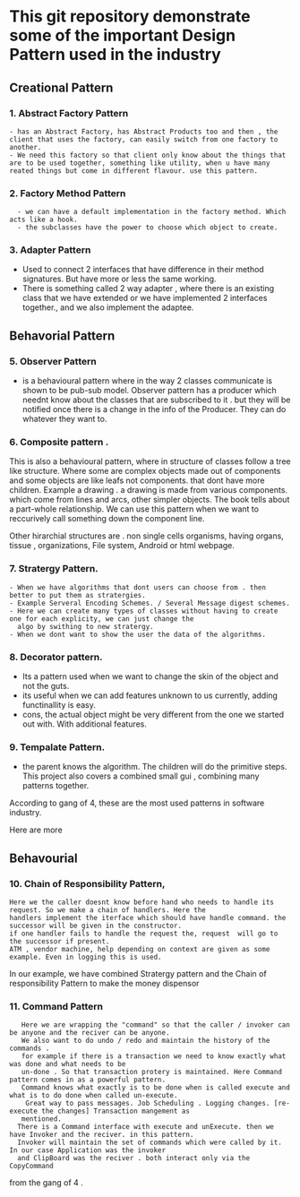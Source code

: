 # This git repository demonstrate some of the important  Design Pattern used in the industry
## Creational Pattern
###  1. Abstract Factory Pattern
    - has an Abstract Factory, has Abstract Products too and then , the client that uses the factory, can easily switch from one factory to another.
    - We need this factory so that client only know about the things that are to be used together, something like utility, when u have many reated things but come in different flavour. use this pattern.
### 2.  Factory Method Pattern
      - we can have a default implementation in the factory method. Which acts like a hook. 
      - the subclasses have the power to choose which object to create.
### 3.  Adapter Pattern
   - Used to connect 2 interfaces that have difference in their method signatures. But have more or less the same working. 
   - There is something called 2 way adapter , where there is an existing class that we have extended or we have implemented 2 interfaces together., and we also implement the adaptee.
## Behavorial Pattern 
### 5.  Observer Pattern 
   - is a behavioural pattern where in the way 2 classes communicate is shown to be pub-sub model. 
     Observer pattern has a producer which neednt know about the classes that are subscribed to it . 
     but they will be notified once there is a change in the info of the Producer. 
     They can do whatever they want to.
### 6.  Composite pattern .
   This is also a behavioural pattern, where in structure of classes follow a tree like structure.
   Where some are complex objects made out of components and some objects are like leafs not components. that dont have more children.
   Example a drawing . a drawing is made from various components. which come from lines and arcs, other simpler objects. 
   The book tells about a part-whole relationship.  We can use this pattern when we want to reccurively call something down the component line. 
   
   Other hirarchial structures are . non single cells organisms, having organs, tissue , organizations, File system, Android or html webpage.

### 7.  Stratergy Pattern. 
    - When we have algorithms that dont users can choose from . then better to put them as stratergies. 
    - Example Serveral Encoding Schemes. / Several Message digest schemes. 
    - Here we can create many types of classes without having to create one for each explicity, we can just change the
      algo by swithing to new stratergy. 
    - When we dont want to show the user the data of the algorithms.  
### 8.  Decorator pattern. 
   - Its a pattern used when we want to change the skin of the object and not the guts. 
   - its useful when we can add features unknown to us currently, adding functinallity is easy. 
   - cons, the actual object might be very different from the one we started out with. With additional features.
### 9.  Tempalate Pattern. 
  - the parent knows the algorithm. The children will do the primitive steps.
This project also covers a combined small gui , combining many patterns together.


According to gang of 4, these are the most used patterns in software industry. 




Here are more 
## Behavourial 
### 10.  Chain of Responsibility Pattern,
    Here we the caller doesnt know before hand who needs to handle its request. So we make a chain of handlers. Here the
    handlers implement the iterface which should have handle command. the successor will be given in the constructor.
    if one handler fails to handle the request the, request  will go to the successor if present. 
    ATM , vendor machine, help depending on context are given as some example. Even in logging this is used.

In our example, we have combined Stratergy pattern and the Chain of responsibility Pattern to make the money dispensor
### 11. Command Pattern
       Here we are wrapping the "command" so that the caller / invoker can be anyone and the reciver can be anyone. 
       We also want to do undo / redo and maintain the history of the commands . 
       for example if there is a transaction we need to know exactly what was done and what needs to be 
       un-done . So that transaction protery is maintained. Here Command pattern comes in as a powerful pattern.
       Command knows what exactly is to be done when is called execute and what is to do done when called un-execute.
        Great way to pass messages. Job Scheduling . Logging changes. [re-execute the changes] Transaction mangement as
       mentioned.
      There is a Command interface with execute and unExecute. then we have Invoker and the reciver. in this pattern. 
      Invoker will maintain the set of commands which were called by it.  In our case Application was the invoker
      and ClipBoard was the reciver . both interact only via the CopyCommand


from the gang of 4 . 
